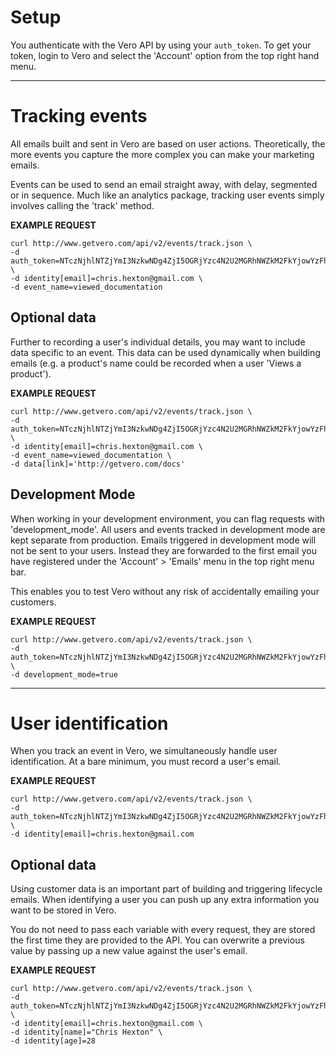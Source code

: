 # Setup

You authenticate with the Vero API by using your `auth_token`. To get your token, login to Vero and select the 'Account' option from the top right hand menu.

***


# Tracking events

All emails built and sent in Vero are based on user actions. Theoretically, the more events you capture the more complex you can make your marketing emails.

Events can be used to send an email straight away, with delay, segmented or in sequence. Much like an analytics package, tracking user events simply involves calling the 'track' method.

**EXAMPLE REQUEST**
```curl
curl http://www.getvero.com/api/v2/events/track.json \
-d auth_token=NTczNjhlNTZjYmI3NzkwNDg4ZjI5OGRjYzc4N2U2MGRhNWZkM2FkYjowYzFhZDc2OGNiZDk5OTA1MzI5YmY3YjMxM2FjZDI1NWNlMGIxMWZm \ 
-d identity[email]=chris.hexton@gmail.com \
-d event_name=viewed_documentation 
```

## Optional data

Further to recording a user's individual details, you may want to include data specific to an event. This data can be used dynamically when building emails (e.g. a product's name could be recorded when a user 'Views a product').

**EXAMPLE REQUEST**
```curl
curl http://www.getvero.com/api/v2/events/track.json \
-d auth_token=NTczNjhlNTZjYmI3NzkwNDg4ZjI5OGRjYzc4N2U2MGRhNWZkM2FkYjowYzFhZDc2OGNiZDk5OTA1MzI5YmY3YjMxM2FjZDI1NWNlMGIxMWZm \ 
-d identity[email]=chris.hexton@gmail.com \
-d event_name=viewed_documentation \
-d data[link]='http://getvero.com/docs'
```

## Development Mode

When working in your development environment, you can flag requests with 'development_mode'. All users and events tracked in development mode are kept separate from production. Emails triggered in development mode will not be sent to your users. Instead they are forwarded to the first email you have registered under the 'Account' > 'Emails' menu in the top right menu bar.

This enables you to test Vero without any risk of accidentally emailing your customers.

**EXAMPLE REQUEST**
```curl
curl http://www.getvero.com/api/v2/events/track.json \
-d auth_token=NTczNjhlNTZjYmI3NzkwNDg4ZjI5OGRjYzc4N2U2MGRhNWZkM2FkYjowYzFhZDc2OGNiZDk5OTA1MzI5YmY3YjMxM2FjZDI1NWNlMGIxMWZm \ 
-d development_mode=true
```

***

# User identification

When you track an event in Vero, we simultaneously handle user identification. At a bare minimum, you must record a user's email.

**EXAMPLE REQUEST**
```curl
curl http://www.getvero.com/api/v2/events/track.json \
-d
auth_token=NTczNjhlNTZjYmI3NzkwNDg4ZjI5OGRjYzc4N2U2MGRhNWZkM2FkYjowYzFhZDc2OGNiZDk5OTA1MzI5YmY3YjMxM2FjZDI1NWNlMGIxMWZm \
-d identity[email]=chris.hexton@gmail.com
```

## Optional data

Using customer data is an important part of building and triggering lifecycle emails. When identifying a user you can push up any extra information you want to be stored in Vero.

You do not need to pass each variable with every request, they are stored the first time they are provided to the API. You can overwrite a previous value by passing up a new value against the user's email.

**EXAMPLE REQUEST**
```curl
curl http://www.getvero.com/api/v2/events/track.json \
-d auth_token=NTczNjhlNTZjYmI3NzkwNDg4ZjI5OGRjYzc4N2U2MGRhNWZkM2FkYjowYzFhZDc2OGNiZDk5OTA1MzI5YmY3YjMxM2FjZDI1NWNlMGIxMWZm \ 
-d identity[email]=chris.hexton@gmail.com \
-d identity[name]="Chris Hexton" \
-d identity[age]=28
```